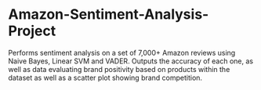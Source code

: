 # Amazon-Sentiment-Analysis-Project

Performs sentiment analysis on a set of 7,000+ Amazon reviews using Naive Bayes, Linear SVM and VADER.
Outputs the accuracy of each one, as well as data evaluating brand positivity based on products within
the dataset as well as a scatter plot showing brand competition.

